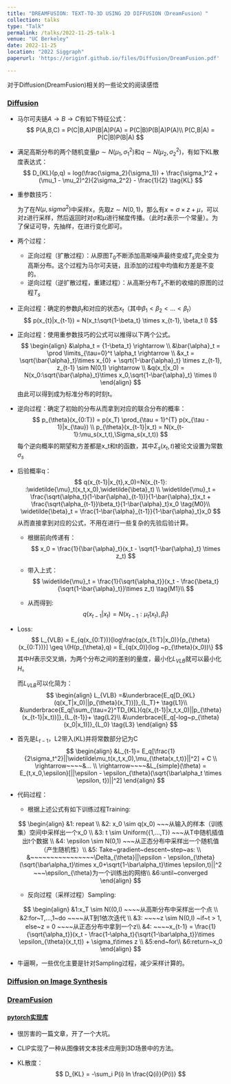 ```yaml
---
title: "DREAMFUSION: TEXT-TO-3D USING 2D DIFFUSION（DreamFusion）"
collection: talks
type: "Talk"
permalink: /talks/2022-11-25-talk-1
venue: "UC Berkeley"
date: 2022-11-25
location: "2022 Siggraph"
paperurl: 'https://originf.github.io/files/Diffusion/DreamFusion.pdf'

---
```


对于Diffusion(DreamFusion)相关的一些论文的阅读感悟

### [<u>Diffusion</u>](https://originf.github.io/files/Diffusion/Diffusion.pdf)

- 马尔可夫链$A \rightarrow B \rightarrow C$有如下特征公式：
  $$
  P(A,B,C) = P(C|B,A)P(B|A)P(A)  = P(C|B)P(B|A)P(A)\\
  P(C,B|A) = P(C|B)P(B|A)
  $$

- 满足高斯分布的两个随机变量$p \sim N(\mu_1,\sigma_1^2)$和$q \sim N(\mu_2,\sigma_2^2)$，有如下KL散度表达式：
  $$
  D_{KL}(p,q) = log(\frac{\sigma_2}{\sigma_1}) + \frac{\sigma_1^2 + (\mu_1 - \mu_2)^2}{2\sigma_2^2} - \frac{1}{2} \tag{KL}
  $$

- 重参数技巧：

  为了在$N(\mu,sigma^2)$中采样x，先取$z \sim N(0,1)$，那么有$x = \sigma \times z + \mu$，可以对z进行采样，然后返回时对$\sigma$和$\mu$进行梯度传播。（此时z表示一个常量）。为了保证可导，先抽样，在进行变化即可。

- 两个过程：

  - 正向过程（扩散过程）：从原图$T_0$不断添加高斯噪声最终变成$T_s$完全变为高斯分布。这个过程为马尔可夫链，且添加的过程中均值和方差是不变的。
  - 逆向过程（逆扩散过程，重建过程）：从高斯分布$T_s$不断的收缩的原图的过程$T_s$

- 正向过程：确定的参数$\beta_t$和对应的状态$x_t$（其中$\beta_1 < \beta_2 < ... < \beta_t$）
  $$
  p(x_{t}|x_{t-1}) = N(x_t:\sqrt{1-\beta_t} \times x_{t-1}, \beta_t I)
  $$

- 正向过程：使用重参数技巧的公式可以推得以下两个公式。
  $$
  \begin{align}
  &\alpha_t = {1-\beta_t} \rightarrow \\
  &\bar{\alpha}_t = \prod \limits_{\tau=0}^t \alpha_t \rightarrow \\
  &x_t = \sqrt{\bar{\alpha}_t}\times x_{0} + \sqrt{1-\bar{\alpha}_t} \times z_{t-1},  z_{t-1} \sim N(0,1) \rightarrow \\
  &q(x_t|x_0) = N(x_0:\sqrt{\bar{\alpha}_t}\times x_0,\sqrt{1-\bar{\alpha}_t} \times I)
  \end{align}
  $$
  由此可以得到成为标准分布的时刻t。

- 逆向过程：确定了初始的分布从而拿到对应的联合分布的概率：
  $$
  p_{\theta}(x_{0:T}) = p(x_T) \prod_{\tau = 1}^{T} p(x_{\tau - 1}|x_{\tau}) \\
  p_{\theta}(x_{t-1}|x_t) = N(x_{t-1}:\mu_s(x_t,t),\Sigma_s(x_t,t))
  $$
  每个逆向概率的期望和方差都是x_t和t的函数，其中$\Sigma_s(x_t,t)$被论文设置为常数$\sigma_s$

- 后验概率q：
  $$
  q(x_{t-1}|x_{t},x_0)=N(x_{t-1}: :\widetilde{\mu}_t(x_t,x_0),\widetilde{\beta}_t) \\
  \widetilde{\mu}_t = \frac{\sqrt{\alpha_t}(1-\bar{\alpha}_{t-1})}{1-\bar{\alpha}_t}x_t + \frac{\sqrt{\alpha_{t-1}}\beta_t}{1-\bar{\alpha}_t}x_0 \tag{M0}\\
  \widetilde{\beta}_t = \frac{1-\bar{\alpha}_{t-1}}{1-\bar{\alpha}_t}x_0
  $$
  从而直接拿到对应的公式，不用在进行一些复杂的先验后验计算。

  - 根据前向传递有：
    $$
    x_0 = \frac{1}{\bar{\alpha}_t}(x_t - \sqrt{1-\bar{\alpha}_t} \times z_t)
    $$

  - 带入上式：
    $$
    \widetilde{\mu}_t = \frac{1}{\sqrt{\alpha_t}}(x_t - \frac{\beta_t}{\sqrt{1-\bar{\alpha}_t}}\times z_t) \tag{M1}\\ 
    $$

  - 从而得到:
    $$
    q(x_{t-1}|x_t)=N(x_{t-1}:\widetilde{\mu}_t(x_t),\widetilde{\beta}_t)
    $$

- Loss:
  $$
  L_{VLB} = E_{q(x_{0:T})}[log\frac{q(x_{1:T}|x_0)}{p_{\theta}(x_{0:T})}] \geq \{H(p_{\theta},q) = E_{q(x_0)}(log ~p_{\theta}(x_0))\}
  $$
  其中$H$表示交叉熵，为两个分布之间的差别的量度，最小化$L_{VLB}$就可以最小化$H$。

  而$L_{VLB}$可以化简为：
  $$
  \begin{align}
  L_{VLB} =&\underbrace{E_q[D_{KL}(q(x_T|x_0)||p_{\theta}(x_T))]}_{L_T}+ \tag{L1}\\ &\underbrace{E_q[\sum_{\tau=2}^TD_{KL}(q(x_{t-1}|x_t,x_0)||p_{\theta}(x_{t-1}|x_t))]}_{L_{t-1}}+ \tag{L2}\\ &\underbrace{E_q[-log~p_{\theta}(x_0|x_1)]}_{L_0} \tag{L3}
  \end{align}
  $$

- 首先是$L_{t-1}$，L2带入(KL)并将常数部分记为C
  $$
  \begin{align}
  &L_{t-1}= E_q[\frac{1}{2\sigma_t^2}||\widetilde\mu_t(x_t,x_0),\mu_{\theta(x_t,t)}||^2] + C \\
  \rightarrow~~~~&... \\
  \rightarrow~~~~&L_{simple}(\theta) = E_{t,x_0,\epsilon}[||\epsilon - \epsilon_{\theta}(\sqrt{\bar\alpha_t \times \epsilon, t})||^2]
  \end{align}
  $$

- 代码过程：

  - 根据上述公式有如下训练过程Training:

  $$
  \begin{align}
  &1: repeat \\
  &2: x_0 \sim q(x_0) ~~~从输入的样本（训练集）空间中采样出一个x_0 \\
  &3: t \sim Uniform({1,...,T}) ~~~从T中随机插值出t个数据 \\
  &4: \epsilon \sim N(0,1) ~~~从正态分布中采样出一个随机值（产生随机性）\\
  &5: Take~gradient~descent~step~as: \\
  &~~~~~~~~~~~~~~~~\Delta_{\theta}||\epsilon - \epsilon_{\theta}(\sqrt{\bar\alpha_t}\times x_0+\sqrt{1-\bar\alpha_t}\times \epsilon,t)||^2  ~~~\epsilon_{\theta}为一个训练出的网络\\ 
  &6:until~converged
  \end{align}
  $$

  - 反向过程（采样过程）Sampling:

  $$
  \begin{align}
  &1:x_T \sim N((0,I) ~~~~从高斯分布中采样出一个点 \\
  &2:for~T,...,1~do 	~~~~从T到1依次迭代 \\
  &3:	~~~~z \sim N(0,I) ~if~t > 1, else~z = 0 ~~~~从正态分布中拿到一个z\\
  &4: ~~~~x_{t-1} = \frac{1}{\sqrt{\alpha_t}}(x_t - \frac{1-\alpha_t}{\sqrt{1-\bar\alpha_t}}\times \epsilon_{\theta}(x_t,t)) + \sigma_t\times z \\
  &5:end~for\\
  &6:return~x_0
  \end{align}
  $$

- 牛逼啊，一些优化主要是针对Sampling过程，减少采样计算的。

### [<u>Diffusion on Image Synthesis</u>](https://originf.github.io/files/Diffusion/DiffusionImage.pdf)

### **[DreamFusion](https://originf.github.io/files/Diffusion/DreamFusion.pdf)**

#### 	[pytorch实现库](https://github.com/OriginF/stable-dreamfusion)

- 很厉害的一篇文章，开了一个大坑。

- CLIP实现了一种从图像转文本技术应用到3D场景中的方法。

- KL散度：
  $$
  D_{KL} = -\sum_i P(i) ln \frac{Q(i)}{P(i)}
  $$

